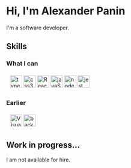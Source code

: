 # Hi, I'm Alexander Panin

I'm a software developer.

## Skills

<div>
  <h3>What I can</h3>
  <div style="padding: 5px 10px">
    <img height="32" width="32" src="https://cdn.simpleicons.org/typescript" alt="typeScript" title="typescript" />
    <img height="32" width="32" src="https://cdn.simpleicons.org/css3" alt="css3" title="css" />
    <img height="32" width="32" src="https://cdn.simpleicons.org/react" alt="React" title="React.js" />
    <img height="32" width="32" src="https://cdn.simpleicons.org/javascript" alt="javaScript" title="javaScript" />
    <img height="32" width="32" src="https://cdn.simpleicons.org/node.js" alt="node.js" title="node.js" />
    <img height="32" width="32" src="https://cdn.simpleicons.org/jest" alt="jest" title="jest" />
  </div>
</div>

<div>
  <h3>Earlier</h3>
  <div style="padding: 5px 10px">
    <img height="32" width="32" src="https://cdn.simpleicons.org/visualstudiocode" alt="Visual Studio Code" title="Visual Studio Code" />
    <img height="32" width="32" src="https://cdn.simpleicons.org/backbonedotjs" alt="backbone" title="backbone" />
  </div>
</div>

## Work in progress...

<p>I am not available for hire.</p>
